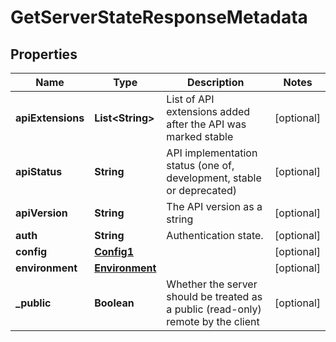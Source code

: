 

# GetServerStateResponseMetadata

## Properties

Name | Type | Description | Notes
------------ | ------------- | ------------- | -------------
**apiExtensions** | **List&lt;String&gt;** | List of API extensions added after the API was marked stable |  [optional]
**apiStatus** | **String** | API implementation status (one of, development, stable or deprecated) |  [optional]
**apiVersion** | **String** | The API version as a string |  [optional]
**auth** | **String** | Authentication state. |  [optional]
**config** | [**Config1**](Config1.md) |  |  [optional]
**environment** | [**Environment**](Environment.md) |  |  [optional]
**_public** | **Boolean** | Whether the server should be treated as a public (read-only) remote by the client |  [optional]



